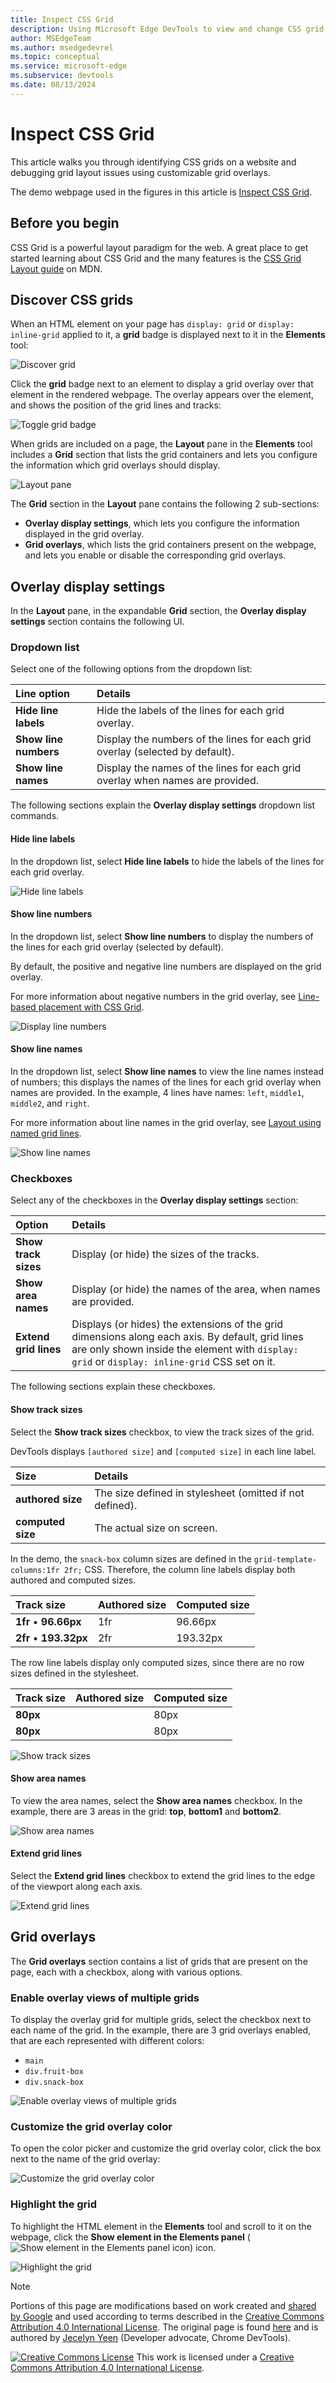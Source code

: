 ```yaml
---
title: Inspect CSS Grid
description: Using Microsoft Edge DevTools to view and change CSS grid properties on a page.
author: MSEdgeTeam
ms.author: msedgedevrel
ms.topic: conceptual
ms.service: microsoft-edge
ms.subservice: devtools
ms.date: 08/13/2024
---
```

# Inspect CSS Grid

This article walks you through identifying CSS grids on a website and debugging grid layout issues using customizable grid overlays.

The demo webpage used in the figures in this article is [Inspect CSS Grid](https://microsoftedge.github.io/Demos/devtools-grid/).


<!-- ====================================================================== -->
## Before you begin

CSS Grid is a powerful layout paradigm for the web.  A great place to get started learning about CSS Grid and the many features is the [CSS Grid Layout guide](https://developer.mozilla.org/docs/Web/CSS/CSS_Grid_Layout) on MDN.


<!-- ====================================================================== -->
## Discover CSS grids

When an HTML element on your page has `display: grid` or `display: inline-grid` applied to it, a **grid** badge is displayed next to it in the **Elements** tool:

![Discover grid](./grid-images/grid-discover-grid.png)

Click the **grid** badge next to an element to display a grid overlay over that element in the rendered webpage.  The overlay appears over the element, and shows the position of the grid lines and tracks:

![Toggle grid badge](./grid-images/grid-highlight-grid.png)

When grids are included on a page, the **Layout** pane in the **Elements** tool includes a **Grid** section that lists the grid containers and lets you configure the information which grid overlays should display.

![Layout pane](./grid-images/grid-layout-pane.png)

The **Grid** section in the **Layout** pane contains the following 2 sub-sections:

*  **Overlay display settings**, which lets you configure the information displayed in the grid overlay.
*  **Grid overlays**, which lists the grid containers present on the webpage, and lets you enable or disable the corresponding grid overlays.


<!-- ====================================================================== -->
## Overlay display settings

In the **Layout** pane, in the expandable **Grid** section, the **Overlay display settings** section contains the following UI.

### Dropdown list

Select one of the following options from the dropdown list:

| Line option | Details |
|:--- |:--- |
| **Hide line labels** | Hide the labels of the lines for each grid overlay. |
| **Show line numbers** | Display the numbers of the lines for each grid overlay (selected by default). |
| **Show line names** | Display the names of the lines for each grid overlay when names are provided. |

The following sections explain the **Overlay display settings** dropdown list commands.

#### Hide line labels

In the dropdown list, select **Hide line labels** to hide the labels of the lines for each grid overlay.

![Hide line labels](./grid-images/grid-hide-line-labels.png)

#### Show line numbers

In the dropdown list, select **Show line numbers** to display the numbers of the lines for each grid overlay (selected by default).

By default, the positive and negative line numbers are displayed on the grid overlay.

For more information about negative numbers in the grid overlay, see [Line-based placement with CSS Grid](https://developer.mozilla.org/docs/Web/CSS/CSS_Grid_Layout/Line-based_Placement_with_CSS_Grid).

![Display line numbers](./grid-images/grid-show-line-numbers.png)

#### Show line names

In the dropdown list, select **Show line names** to view the line names instead of numbers; this displays the names of the lines for each grid overlay when names are provided.  In the example, 4 lines have names: `left`, `middle1`, `middle2`, and `right`.

For more information about line names in the grid overlay, see [Layout using named grid lines](https://developer.mozilla.org/docs/Web/CSS/CSS_Grid_Layout/Layout_using_Named_Grid_Lines).

<!--In the demo, **orange** element spans from left to right, with `grid-column: left` and `grid-column: right` CSS.  Showing line names makes it easier to visualize the start and end position of the element.  -->

![Show line names](./grid-images/grid-show-line-names.png)

### Checkboxes

Select any of the checkboxes in the **Overlay display settings** section:

| Option | Details |
|:--- |:--- |
| **Show track sizes**  | Display (or hide) the sizes of the tracks. |
| **Show area names** | Display (or hide) the names of the area, when names are provided. |
| **Extend grid lines** | Displays (or hides) the extensions of the grid dimensions along each axis.  By default, grid lines are only shown inside the element with `display: grid` or `display: inline-grid` CSS set on it. |

The following sections explain these checkboxes.

#### Show track sizes

Select the **Show track sizes** checkbox, to view the track sizes of the grid.

DevTools displays `[authored size]` and `[computed size]` in each line label.

| Size | Details |
|:--- |:--- |
| **authored size** | The size defined in stylesheet (omitted if not defined). |
| **computed size** | The actual size on screen. |

In the demo, the `snack-box` column sizes are defined in the `grid-template-columns:1fr 2fr;` CSS.  Therefore, the column line labels display both authored and computed sizes.

| Track size | Authored size | Computed size |
|:--- |:--- |:--- |
| **1fr** &#x2022; **96.66px** | 1fr | 96.66px |
| **2fr** &#x2022; **193.32px** | 2fr | 193.32px |

The row line labels display only computed sizes, since there are no row sizes defined in the stylesheet.

| Track size | Authored size | Computed size |
|:--- |:--- |:--- |
| **80px** | &nbsp;| 80px |
| **80px** | &nbsp;| 80px |

![Show track sizes](./grid-images/grid-show-track-sizes.png)

#### Show area names

To view the area names, select the **Show area names** checkbox.  In the example, there are 3 areas in the grid: **top**, **bottom1** and **bottom2**.

![Show area names](./grid-images/grid-show-area-names.png)

#### Extend grid lines

Select the **Extend grid lines** checkbox to extend the grid lines to the edge of the viewport along each axis.

![Extend grid lines](./grid-images/grid-extend-grid-lines.png)


<!-- ====================================================================== -->
## Grid overlays

The **Grid overlays** section contains a list of grids that are present on the page, each with a checkbox, along with various options.

### Enable overlay views of multiple grids

To display the overlay grid for multiple grids, select the checkbox next to each name of the grid.  In the example, there are 3 grid overlays enabled, that are each represented with different colors:

*  `main`
*  `div.fruit-box`
*  `div.snack-box`

![Enable overlay views of multiple grids](./grid-images/grid-grid-overlays.png)

### Customize the grid overlay color

To open the color picker and customize the grid overlay color, click the box next to the name of the grid overlay:

![Customize the grid overlay color](./grid-images/grid-grid-overlays-color.png)

### Highlight the grid

To highlight the HTML element in the **Elements** tool and scroll to it on the webpage, click the **Show element in the Elements panel** (![Show element in the Elements panel icon](./grid-images/show-element-in-element-panel-icon.png)) icon.

![Highlight the grid](./grid-images/grid-grid-overlays-highlight.png)


<!-- ====================================================================== -->
> [!NOTE]
> Portions of this page are modifications based on work created and [shared by Google](https://developers.google.com/terms/site-policies) and used according to terms described in the [Creative Commons Attribution 4.0 International License](https://creativecommons.org/licenses/by/4.0).
> The original page is found [here](https://developer.chrome.com/docs/devtools/css/grid/) and is authored by [Jecelyn Yeen](https://developers.google.com/web/resources/contributors#jecelyn-yeen) (Developer advocate, Chrome DevTools).

[![Creative Commons License](../../media/cc-logo/88x31.png)](https://creativecommons.org/licenses/by/4.0)
This work is licensed under a [Creative Commons Attribution 4.0 International License](https://creativecommons.org/licenses/by/4.0).
